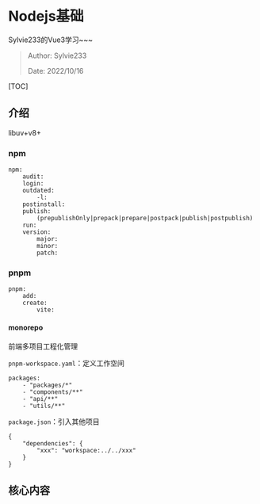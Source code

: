 # Nodejs基础

Sylvie233的Vue3学习~~~

> Author: Sylvie233
>
> Date: 2022/10/16

[TOC]

## 介绍

libuv+v8+



### npm

```
npm:
	audit:
	login:
	outdated:
		-l:
	postinstall:
	publish:
		(prepublishOnly|prepack|prepare|postpack|publish|postpublish)
	run:
	version:
		major:
		minor:
		patch:
```



### pnpm

```
pnpm:
	add:
	create:
		vite:
```



#### monorepo

前端多项目工程化管理





`pnpm-workspace.yaml`：定义工作空间

```
packages:
	- "packages/*"
	- "components/**"
	- "api/**"
	- "utils/**"
```



`package.json`：引入其他项目

```
{
	"dependencies": {
		"xxx": "workspace:../../xxx"
	}
}
```





## 核心内容





